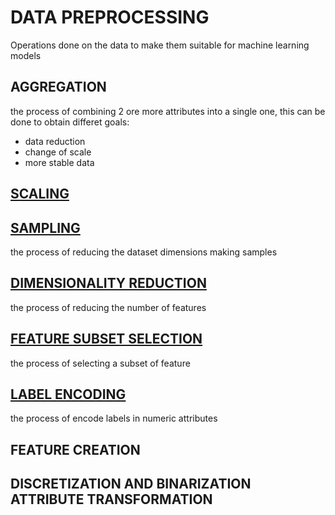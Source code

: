 # DATA PREPROCESSING

Operations done on the data to make them suitable for machine learning models

## AGGREGATION

the process of combining 2 ore more attributes into a single one, this can be done to obtain differet goals:

- data reduction
- change of scale
- more stable data 

## [SCALING](SCALING.md)


## [SAMPLING](SAMPLING.md)

the process of reducing the dataset dimensions making samples
## [DIMENSIONALITY REDUCTION](DIMENSIONALITY%20REDUCTION.md)

the process of reducing the number of features

## [FEATURE SUBSET SELECTION](FEATURE%20SUBSET%20SELECTION.md)

the process of selecting a subset of feature

## [LABEL ENCODING](LABEL%20ENCODING.md)

the process of encode labels in numeric attributes

## FEATURE CREATION

## DISCRETIZATION AND BINARIZATION ATTRIBUTE TRANSFORMATION


